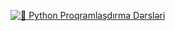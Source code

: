 [![🐍 Python Proqramlaşdırma Dərsləri](https://github.com/huseynovvusal/Python-Kursu-Youtube/blob/ee150a8362d7c2fc835c6d1f9694540d45fe2641/Youtube%20Python%20Kursu.jpg)](https://youtu.be/xze9OZjd0DY?si=IEnRPvPhtpVo6OjN)

